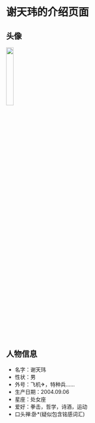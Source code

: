 # 谢天玮的介绍页面

## 头像
<img src="https://cdn.jsdelivr.net/gh/minglinxuan/txl/t/xtw.jpeg" width="20%">

## 人物信息

 - 名字：谢天玮
 - 性状：男
 - 外号：飞机✈，特种兵……
 - 生产日期：2004.09.06
 - 星座：处女座
 - 爱好：拳击，哲学，诗酒，运动
 - 口头禅:卧*(疑似包含铭感词汇)